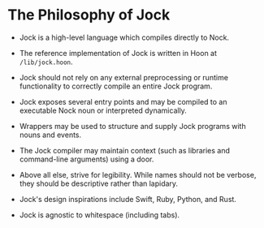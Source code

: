 # The Philosophy of Jock

* Jock is a high-level language which compiles directly to Nock.

* The reference implementation of Jock is written in Hoon at `/lib/jock.hoon`.

* Jock should not rely on any external preprocessing or runtime functionality to correctly compile an entire Jock program.

* Jock exposes several entry points and may be compiled to an executable Nock noun or interpreted dynamically.

* Wrappers may be used to structure and supply Jock programs with nouns and events.

* The Jock compiler may maintain context (such as libraries and command-line arguments) using a door.

* Above all else, strive for legibility.  While names should not be verbose, they should be descriptive rather than lapidary.

* Jock's design inspirations include Swift, Ruby, Python, and Rust.

* Jock is agnostic to whitespace (including tabs).
